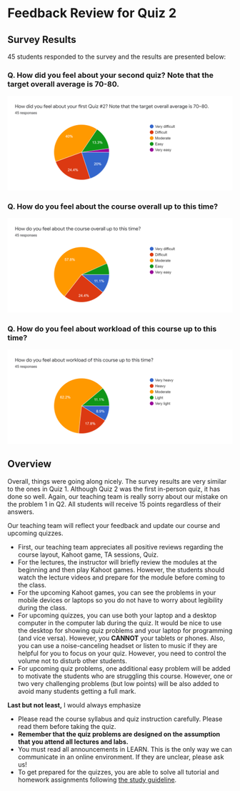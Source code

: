 # Feedback Review for Quiz 2

## Survey Results
45 students responded to the survey and the results are presented below: 

### Q. How did you feel about your second quiz? Note that the target overall average is 70-80.
![](img/q2_graph1.png)
### Q. How do you feel about the course overall up to this time?
![](img/q2_graph2.png)
### Q. How do you feel about workload of this course up to this time?
![](img/q2_graph3.png)

## Overview
Overall, things were going along nicely. The survey results are very similar to the ones in Quiz 1. Although Quiz 2 was the first in-person quiz, it has done so well. Again, our teaching team is really sorry about our mistake on the problem 1 in Q2. All students will receive 15 points regardless of their answers.

Our teaching team will reflect your feedback and update our course and upcoming quizzes. 

* First, our teaching team appreciates all positive reviews regarding the course layout, Kahoot game, TA sessions, Quiz. 
* For the lectures, the instructor will briefly review the modules at the beginning and then play Kahoot games. However, the students should watch the lecture videos and prepare for the module before coming to the class.
* For the upcoming Kahoot games, you can see the problems in your mobile devices or laptops so you do not have to worry about legibility during the class. 
* For upcoming quizzes, you can use both your laptop and a desktop computer in the computer lab during the quiz. It would be nice to use the desktop for showing quiz problems and your laptop for programming (and vice versa). However, you **CANNOT** your tablets or phones. Also, you can use a noise-canceling headset or listen to music if they are helpful for you to focus on your quiz. However, you need to control the volume not to disturb other students.
* For upcoming quiz problems, one additional easy problem will be added to motivate the students who are struggling this course. However, one or two very challenging problems (but low points) will be also added to avoid many students getting a full mark. 
 
**Last but not least,** I would always emphasize 
* Please read the course syllabus and quiz instruction carefully. Please read them before taking the quiz.
* **Remember that the quiz problems are designed on the assumption that you attend all lectures and labs.** 
* You must read all announcements in LEARN. This is the only way we can communicate in an online environment. If they are unclear, please ask us! 
* To get prepared for the quizzes, you are able to solve all tutorial and homework assignments following [the study guideline](https://github.com/chulminy/AE_ENVE_GEOE_121#tutorial).


